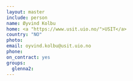 ```yaml
---
layout: master
include: person
name: Øyvind Kolbu
home: <a "https://www.usit.uio.no/">USIT</a>
country: "NO"
photo:
email: oyvind.kolbu@usit.uio.no
phone:
on_contract: yes
groups:
  glenna2:
---
```

